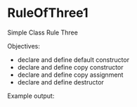# RuleOfThree1
Simple Class Rule Three


Objectives:
- declare and define default constructor
- declare and define copy constructor
- declare and define copy assignment
- declare and define destructor


Example output:



